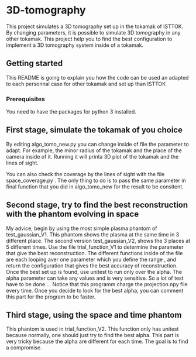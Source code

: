 # 3D-tomography
This project simulates a 3D tomography set up in the tokamak of ISTTOK. By changing parameters, it is possible to simulate 3D tomography in any other tokamak.
This project help you to find the best configuration to implement a 3D tomography system inside of a tokamak.


## Getting started
This README is going to explain you how the code can be used an adapted to each personnal case for other tokamak and set up than ISTTOK

### Prerequisites
You need to have the packages for python 3 installed.

## First stage, simulate the tokamak of you choice 
By editing algo_tomo_new.py you can change inside of file the parameter to adapt. 
For example, the minor radius of the tokamak and the place of the camera inside of it.
Running it will printa 3D plot of the tokamak and the lines of sight. 

You can also check the coverage by the lines of sight with the file space_coverage.py . The only thing to do is to pass the same parameter in final function that you did in algo_tomo_new for the result to be consitent.

## Second stage, try to find the best reconstruction with the phantom evolving in space
My advice, begin by using the most simple plasma phantom of test_gaussian_V1. This phantom shows the plasma at the same time in 3 different place.
The second version test_gaussian_V2, shows the 3 places at 5 different times.
Use the file trial_function_V1 to determine the parameter that give the best reconstruction. The different functions inside of the file are each looping aver one parameter which you define the range , and return the configuration that gives the best accuracy of reconstruction. 
Once the best set up is found, use unitest to run only over the alpha. The alpha parameter can take any values and is very sensitive. So a lot of test have to be done....
Notice that this programm charge the projection.npy file every time. Once you decide to look for the best alpha, you can comment this part for the program to be faster.

## Third stage, using the space and time phantom
This phantom is used in trial_function_V2. This function only has unitest because normally, one should just try to find the best alpha.
This part is very tricky because the alpha are different for each time. The goal is to find a compromise. 

